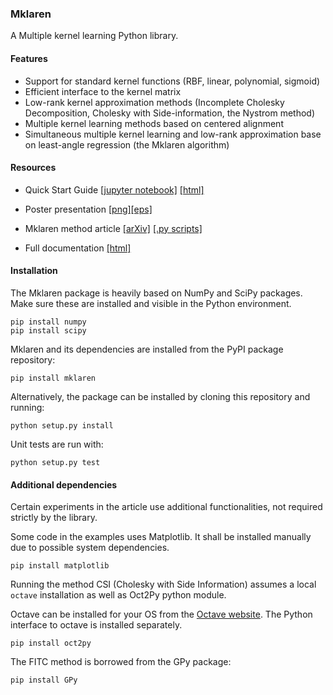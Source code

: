 ### Mklaren

A Multiple kernel learning Python library.


#### Features
* Support for standard kernel functions (RBF, linear, polynomial, sigmoid)
* Efficient interface to the kernel matrix
* Low-rank kernel approximation methods (Incomplete Cholesky Decomposition, Cholesky with Side-information, the Nystrom method)
* Multiple kernel learning methods based on centered alignment
* Simultaneous multiple kernel learning and low-rank approximation base on least-angle regression (the Mklaren algorithm)


#### Resources

* Quick Start Guide [[jupyter notebook]](https://cdn.rawgit.com/mstrazar/mklaren/master/docs/quick_start.ipynb) [[html]](https://cdn.rawgit.com/mstrazar/mklaren/master/docs/quick_start.html)

* Poster presentation [[png]](https://cdn.rawgit.com/mstrazar/mklaren/master/docs/poster.png)[[eps]](https://cdn.rawgit.com/mstrazar/mklaren/master/docs/poster.eps)

* Mklaren method article [[arXiv]](http://arxiv.org/abs/1601.04366) [[.py scripts]](https://github.com/mstrazar/mklaren/wiki/Experiments-in-the-Mklaren-article)

* Full documentation [[html]](https://cdn.rawgit.com/mstrazar/mklaren/master/docs/build/html/index.html)

#### Installation


The Mklaren package is heavily based on NumPy and SciPy packages. Make sure these are installed and visible in the
Python environment.

    pip install numpy
    pip install scipy

Mklaren and its dependencies are installed from the PyPI package repository:

    pip install mklaren

Alternatively, the package can be installed by cloning this repository and running:

    python setup.py install

Unit tests are run with:

    python setup.py test


#### Additional dependencies

Certain experiments in the article use additional functionalities, not required strictly by the library.

Some code in the examples uses Matplotlib. It shall be installed manually due to possible system dependencies.

    pip install matplotlib

Running the method CSI (Cholesky with Side Information) assumes a local `octave`
installation as well as Oct2Py python module.

Octave can be installed for your OS from the [Octave website](https://www.gnu.org/software/octave/).
The Python interface to octave is installed separately.

    pip install oct2py

The FITC method is borrowed from the GPy package:

    pip install GPy